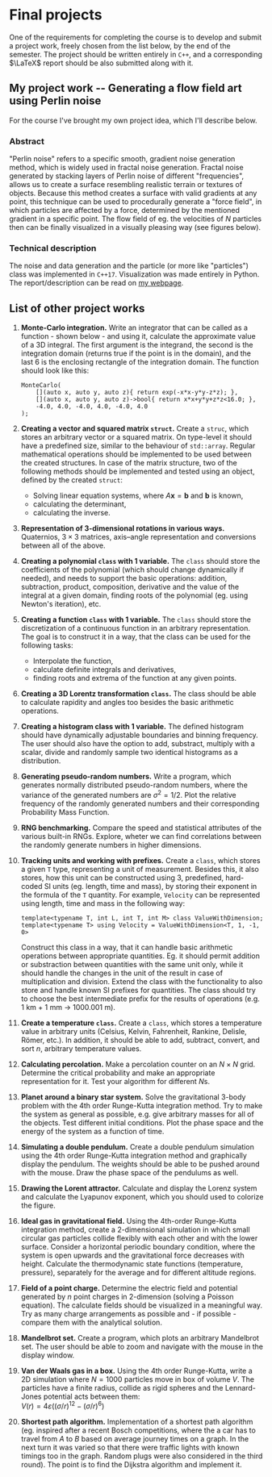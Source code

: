 # Final projects

One of the requirements for completing the course is to develop and submit a project work, freely chosen from the list below, by the end of the semester. The project should be written entirely in `C++`, and a corresponding $\LaTeX$ report should be also submitted along with it.

## My project work -- Generating a flow field art using Perlin noise
For the course I've brought my own project idea, which I'll describe below.

### Abstract
"Perlin noise" refers to a specific smooth, gradient noise generation method, which is widely used in fractal noise generation. Fractal noise generated by stacking layers of Perlin noise of different "frequencies", allows us to create a surface resembling realistic terrain or textures of objects. Because this method creates a surface with valid gradients at any point, this technique can be used to procedurally generate a "force field", in which particles are affected by a force, determined by the mentioned gradient in a specific point. The flow field of eg. the velocities of $N$ particles then can be finally visualized in a visually pleasing way (see figures below).

### Technical description
The noise and data generation and the particle (or more like "particles") class was implemented in `C++17`. Visualization was made entirely in Python. The report/description can be read on [my webpage](https://masterdesky.github.io/blog/perlin/perlin).


## List of other project works

1. **Monte-Carlo integration.** Write an integrator that can be called as a function - shown below - and using it, calculate the approximate value of a 3D integral. The first argument is the integrand, the second is the integration domain (returns true if the point is in the domain), and the last 6 is the enclosing rectangle of the integration domain. The function should look like this:
    ```
    MonteCarlo(
        [](auto x, auto y, auto z){ return exp(-x*x-y*y-z*z); },
        [](auto x, auto y, auto z)->bool{ return x*x+y*y+z*z<16.0; },
        -4.0, 4.0, -4.0, 4.0, -4.0, 4.0
    );
    ```

2. **Creating a vector and squared matrix `struct`.** Create a `struc`, which stores an arbitrary vector or a squared matrix. On type-level it should have a predefined size, similar to the behaviour of `std::array`. Regular mathematical operations should be implemented to be used between the created structures. In case of the matrix structure, two of the following methods should be implemented and tested using an object, defined by the created `struct`:
    - Solving linear equation systems, where $A \boldsymbol{x} = \boldsymbol{b}$ and $\boldsymbol{b}$ is known,
    - calculating the determinant,
    - calculating the inverse.

3. **Representation of $3$-dimensional rotations in various ways.** Quaternios, $3 \times 3$ matrices, axis–angle representation and conversions between all of the above.

4. **Creating a polynomial `class` with $1$ variable.** The `class` should store the coefficients of the polynomial (which should change dynamically if needed), and needs to support the basic operations: addition, subtraction, product, composition, derivative and the value of the integral at a given domain, finding roots of the polynomial (eg. using Newton's iteration), etc.

5. **Creating a function `class` with $1$ variable.** The `class` should store the discretization of a continuous function in an arbitrary representation. The goal is to construct it in a way, that the class can be used for the following tasks:
    - Interpolate the function,
    - calculate definite integrals and derivatives,
    - finding roots and extrema of the function at any given points.

6. **Creating a 3D Lorentz transformation `class`.** The class should be able to calculate rapidity and angles too besides the basic arithmetic operations.

7. **Creating a histogram class with $1$ variable.** The defined histogram should have dynamically adjustable boundaries and binning frequency. The user should also have the option to add, substract, multiply with a scalar, divide and randomly sample two identical histograms as a distribution.

8. **Generating pseudo-random numbers.** Write a program, which generates normally distributed pseudo-random numbers, where the variance of the generated numbers are $\sigma^{2} = 1/2$. Plot the relative frequency of the randomly generated numbers and their corresponding Probability Mass Function.

9. **RNG benchmarking.** Compare the speed and statistical attributes of the various built-in RNGs. Explore, wheter we can find correlations between the randomly generate numbers in higher dimensions.

10. **Tracking units and working with prefixes.** Create a `class`, which stores a given `T` type, representing a unit of measurement. Besides this, it also stores, how this unit can be constructed using $3$, predefined, hard-coded SI units (eg. length, time and mass), by storing their exponent in the formula of the `T` quantity. For example, `Velocity` can be represented using length, time and mass in the following way: 
    ```
    template<typename T, int L, int T, int M> class ValueWithDimension;
    template<typename T> using Velocity = ValueWithDimension<T, 1, -1, 0>
    ```
    Construct this class in a way, that it can handle basic arithmetic operations between appropriate quantities. Eg. it should permit addition or substraction between quantities with the same unit only, while it should handle the changes in the unit of the result in case of multiplication and division. Extend the class with the functionality to also store and handle known SI prefixes for quantities. The class should try to choose the best intermediate prefix for the results of operations (e.g. $1$ km + $1$ mm $\to$ $1000.001$ m).

11. **Create a temperature `class`.** Create a `class`, which stores a temperature value in arbitrary units (Celsius, Kelvin, Fahrenheit, Rankine, Delisle, Römer, etc.). In addition, it should be able to add, subtract, convert, and sort $n$, arbitrary temperature values.

12. **Calculating percolation.** Make a percolation counter on an $N \times N$ grid. Determine the critical probability and make an appropriate representation for it. Test your algorithm for different $N$s. 

13. **Planet around a binary star system.** Solve the gravitational $3$-body problem with the $4$th order Runge-Kutta integration method. Try to make the system as general as possible, e.g. give arbitrary masses for all of the objects. Test different initial conditions. Plot the phase space and the energy of the system as a function of time. 

14. **Simulating a double pendulum.** Create a double pendulum simulation using the $4$th order Runge-Kutta integration method and graphically display the pendulum. The weights should be able to be pushed around with the mouse. Draw the phase space of the pendulums as well.

15. **Drawing the Lorent attractor.** Calculate and display the Lorenz system and calculate the Lyapunov exponent, which you should used to colorize the figure.

16. **Ideal gas in gravitational field.** Using the $4$th-order Runge-Kutta integration method, create a $2$-dimensional simulation in which small circular gas particles collide flexibly with each other and with the lower surface. Consider a horizontal periodic boundary condition, where the system is open upwards and the gravitational force decreases with height. Calculate the thermodynamic state functions (temperature, pressure), separately for the average and for different altitude regions.

17. **Field of a point charge.** Determine the electric field and potential generated by $n$ point charges in $2$-dimension (solving a Poisson equation). The calculate fields should be visualized in a meaningful way. Try as many charge arrangements as possible and - if possible - compare them with the analytical solution. 

18. **Mandelbrot set.** Create a program, which plots an arbitrary Mandelbrot set. The user should be able to zoom and navigate with the mouse in the display window.

19. **Van der Waals gas in a box.** Using the $4$th order Runge-Kutta, write a 2D simulation where $N = 1000$ particles move in box of volume $V$. The particles have a finite radius, collide as rigid spheres and the Lennard-Jones potential acts between them:  
$V \left( r \right) = 4 \varepsilon \left( \left( \sigma / r \right)^{12} - \left( \sigma / r \right)^{6} \right)$

20. **Shortest path algorithm.** Implementation of a shortest path algorithm (eg. inspired after a recent Bosch competitions, where the a car has to travel from $A$ to $B$ based on average journey times on a graph. In the next turn it was varied so that there were traffic lights with known timings too in the graph. Random plugs were also considered in the third round). The point is to find the Dijkstra algorithm and implement it.
